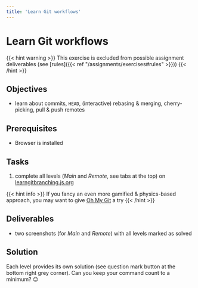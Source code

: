 ```yaml
---
title: 'Learn Git workflows'
---
```



Learn Git workflows
===================


{{< hint warning >}}
This exercise is excluded from possible assignment deliverables
(see [rules]({{< ref "/assignments/exercises#rules" >}}))
{{< /hint >}}

## Objectives

* learn about commits, `HEAD`, (interactive) rebasing & merging, cherry-picking, pull & push remotes


## Prerequisites

* Browser is installed


## Tasks

1. complete all levels (*Main* and *Remote*, see tabs at the top) on [learngitbranching.js.org](https://learngitbranching.js.org/)

{{< hint info >}}
If you fancy an even more gamified & physics-based approach, you may want to give
[Oh My Git](https://ohmygit.org/) a try
{{< /hint >}}

## Deliverables

* two screenshots (for *Main* and *Remote*) with all levels marked as solved


## Solution

Each level provides its own solution (see question mark button at the bottom right grey corner).
Can you keep your command count to a minimum? 😉
